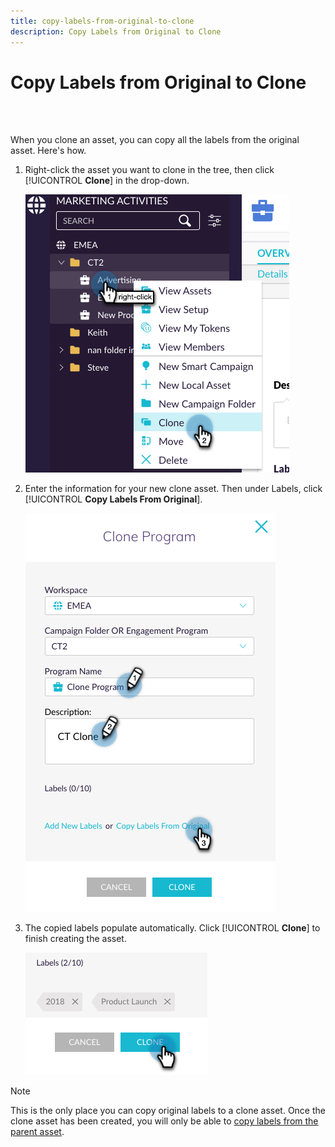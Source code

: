 ```yaml
---
title: copy-labels-from-original-to-clone
description: Copy Labels from Original to Clone
---
```


# Copy Labels from Original to Clone

<br>&nbsp;

When you clone an asset, you can copy all the labels from the original asset. Here's how.

1. Right-click the asset you want to clone in the tree, then click [!UICONTROL **Clone**] in the drop-down.

   ![Image One](/help/sky/assets/labels/copy-labels-from-original-to-clone/copy-labels-from-original-to-clone-1.jpg)

1. Enter the information for your new clone asset. Then under Labels, click [!UICONTROL **Copy Labels From Original**].

   ![Image Two](/help/sky/assets/labels/copy-labels-from-original-to-clone/copy-labels-from-original-to-clone-2.jpg)

1. The copied labels populate automatically. Click [!UICONTROL **Clone**] to finish creating the asset.

   ![Image Three](/help/sky/assets/labels/copy-labels-from-original-to-clone/copy-labels-from-original-to-clone-3.jpg)

>[!NOTE]
>
>This is the only place you can copy original labels to a clone asset. Once the clone asset has been created, you will only be able to [copy labels from the parent asset](/help/sky/copy-labels-from-parent-to-child.md).
